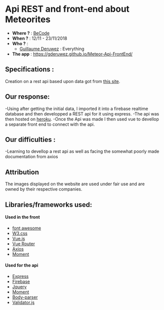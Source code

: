 # Api REST and front-end about Meteorites
- **Where ?** : [BeCode](https://becode.org/)
- **When ?** : 12/11 - 23/11/2018
- **Who ?** :
  - [Guillaume Deruwez](https://github.com/gderuwez) : Everything
- **The app** : https://gderuwez.github.io/Meteor-Api-FrontEnd/


## Specifications :
Creation on a rest api based upon data got from [this site](https://github.com/jdorfman/awesome-json-datasets#nasa).

## Our response:
-Using after getting the initial data, I imported it into a firebase realtime database and then developped a REST api for it using express.
-The api was then hosted on [heroku](https://limitless-peak-14538.herokuapp.com/meteor/).
-Once the Api was made I then used vue to devellop a separate front end to connect with the api.


## Our difficulties :
-Learning to devellop a rest api as well as facing the somewhat poorly made documentation from axios

## Attribution
The images displayed on the website are used under fair use and are owned by their respective companies.

## Libraries/frameworks used:
#### Used in the front
- [font awesome](https://fontawesome.com/)
- [W3.css](https://www.w3schools.com/w3css/default.asp)
- [Vue.js](https://vuejs.org/)
- [Vue Router](https://router.vuejs.org/)
- [Axios](https://github.com/axios/axios)
- [Moment](https://momentjs.com/)

#### Used for the api
- [Express](https://expressjs.com/)
- [Firebase](https://firebase.google.com/)
- [Jquery](https://jquery.com/)
- [Moment](https://momentjs.com/)
- [Body-parser](https://www.npmjs.com/package/body-parser)
- [Validator.js](https://github.com/chriso/validator.js#validators)
